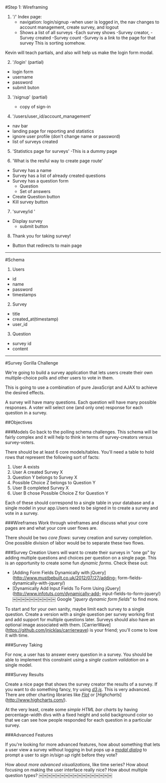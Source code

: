 #Step 1: Wireframing

1. '/' Index page: 
   - navigation: login/signup 
      -when user is logged in, the nav changes to account management, create survey, and logout
   - Shows a list of all surveys
     -Each survey shows 
        -Survey creator, 
        -Survey created
        -Survey count
        -Survey is a link to the page for that survey
   This is sorting somehow.

Kevin will teach partials, and also will help us make the
login form modal.

2. '/login' (partial)
  - login form
   - username 
   - password
   - submit buton

3. '/signup' (partial)
   - copy of sign-in

4. '/users/user_id/account_management'
  - nav bar
  - landing page for reporting and statistics
  - ignore user profile (don't change name or password)
  - list of surveys created

5. 'Statistics page for surveys'
  -This is a dummy page

6. 'What is the resful way to create page route'
  - Survey has a name
  - Survey has a list of already created questions
  - Survey has a question form
    - Question
    - Set of answers
  - Create Question button
  - Kill survey button

7. 'survey/id '
  - Display survey
    - submit button

8. Thank you for taking survey!
  - Button that redirects to main page 

----------------------------------------------------------

#Schema

1. Users
  - id
  - name
  - password
  - timestamps

2. Survey
  - title
  - created_at(timestamp)
  - user_id

3. Question
  - survey id
  - content


--------------------------------------------------------
#Survey Gorilla Challenge

We're going to build a survey application that lets users create their own multiple-choice polls and other users to vote in them.

This is going to use a combination of pure JavaScript and AJAX to achieve the desired effects.

A survey will have many questions. Each question will have many possible responses. A voter will select one (and only one) response for each question in a survey.

##Objectives 

###Models
Go back to the polling schema challenges. This schema will be fairly complex and it will help to think in terms of survey-creators versus survey-voters.

There should be at least 6 core models/tables. You'll need a table to hold rows that represent the following sort of facts:

1. User A exists
2. User A created Survey X
3. Question Y belongs to Survey X
4. Possible Choice Z belongs to Question Y
5. User B completed Survey X
6. User B chose Possible Choice Z for Question Y

Each of these should correspond to a single table in your database and a single model in your app.Users need to be signed in to create a survey and vote in a survey.

###Wireframes
Work through wireframes and discuss what your core pages are and what your core user flows are. 

There should be two _core flows_: survey creation and survey completion.
One possible division of labor would be to separate these two flows.

###Survey Creation
Users will want to create their surveys in "one go" by adding multiple questions and choices per question on a single page. This is an opportunity to create some fun _dynamic forms_. Check these out:

- [Adding Form Fields Dynamically with jQuery](http://www.mustbebuilt.co.uk/2012/07/27/adding- form-fields-dynamically-with-jquery/)
- [Dynamically Add Input Fields To Form Using jQuery](http://www.infotuts.com/dynamically-add- input-fields-to-form-jquery/)
￼￼￼￼￼￼￼￼￼￼
Google "_jquery dynamic form fields_" to find more.

To start and for your own sanity, maybe limit each survey to a single question. Create a version with a single question per survey working first and add support for multiple questions later.
Surveys should also have an optional image associated with them. [CarrierWave] (https://github.com/jnicklas/carrierwave) is your friend; you'll come to love it with time.

###Survey Taking

For now, a user has to answer every question in a survey. You should be able to implement this constraint using a _single custom validation_ on a single model.

###Survey Results

Create a nice page that shows the survey creator the results of a survey. If you want to do something fancy, try using [_d3.js_](http://d3js.org/). This is very advanced.
There are other charting libraries like [_Flot_](http://www.flotcharts.org/) or [_Highcharts_] (http://www.highcharts.com/).

At the very least, create some _simple HTML bar charts_ by having percentage-width divs with a fixed height and solid background color so that we can see how people responded for each question in a particular survey.

###Advanced Features

If you're looking for more advanced features, how about something that lets a user view a survey without logging in but pops up a [_modal dialog_](http://www.ericmmartin.com/projects/simplemodal/) to prompt a user to _sign in/sign up_ right before they vote?

How about _more advanced visualizations_, like time series? How about focusing on making the user interface really nice? How about multiple question types?
￼￼￼￼￼￼￼￼￼￼￼￼￼￼￼￼￼